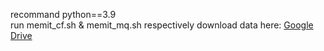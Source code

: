 recommand python==3.9  
run memit_cf.sh & memit_mq.sh respectively
download data here:
[Google Drive](https://drive.google.com/drive/folders/1qVfmqE4WVUwNUHyMtcHZCnP8EhZ_XIAG?usp=drive_link)
